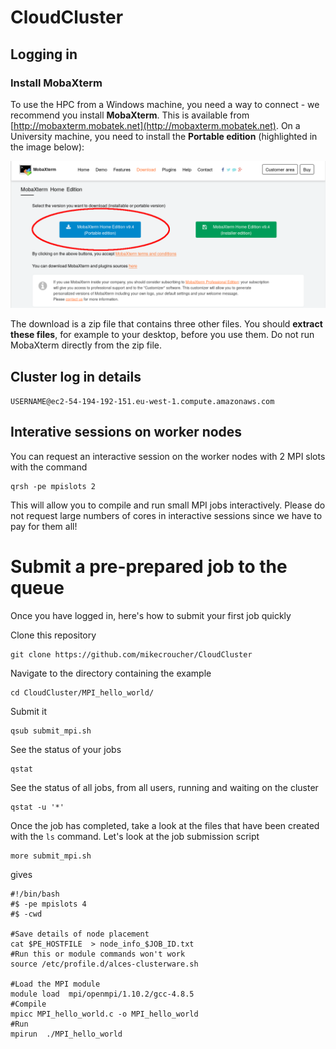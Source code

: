 # CloudCluster

## Logging in 

### Install MobaXterm

To use the HPC from a Windows machine, you need a way to connect - we recommend you install **MobaXterm**.
This is available from [http://mobaxterm.mobatek.net](http://mobaxterm.mobatek.net).
On a University machine, you need to install the **Portable edition** (highlighted in the image below):

<img src="images/mobaXterm_download.png" />

The download is a zip file that contains three other files. You should **extract these files**, for example to your desktop, before you use them.
Do not run MobaXterm directly from the zip file.

## Cluster log in details

``USERNAME@ec2-54-194-192-151.eu-west-1.compute.amazonaws.com``

## Interative sessions on worker nodes

You can request an interactive session on the worker nodes with 2 MPI slots with the command
```
qrsh -pe mpislots 2
```
This will allow you to compile and run small MPI jobs interactively. 
Please do not request large numbers of cores in interactive sessions since we have to pay for them all!

# Submit a pre-prepared job to the queue

Once you have logged in, here's how to submit your first job quickly 

Clone this repository
```
git clone https://github.com/mikecroucher/CloudCluster
```

Navigate to the directory containing the example
```
cd CloudCluster/MPI_hello_world/
```

Submit it
```
qsub submit_mpi.sh
```

See the status of your jobs
```
qstat
```

See the status of all jobs, from all users, running and waiting on the cluster

```
qstat -u '*'
```

Once the job has completed, take a look at the files that have been created with the `ls` command.
Let's look at the job submission script

```
more submit_mpi.sh
```
gives

```
#!/bin/bash
#$ -pe mpislots 4
#$ -cwd

#Save details of node placement
cat $PE_HOSTFILE  > node_info_$JOB_ID.txt
#Run this or module commands won't work
source /etc/profile.d/alces-clusterware.sh

#Load the MPI module
module load  mpi/openmpi/1.10.2/gcc-4.8.5
#Compile
mpicc MPI_hello_world.c -o MPI_hello_world
#Run
mpirun  ./MPI_hello_world
```
